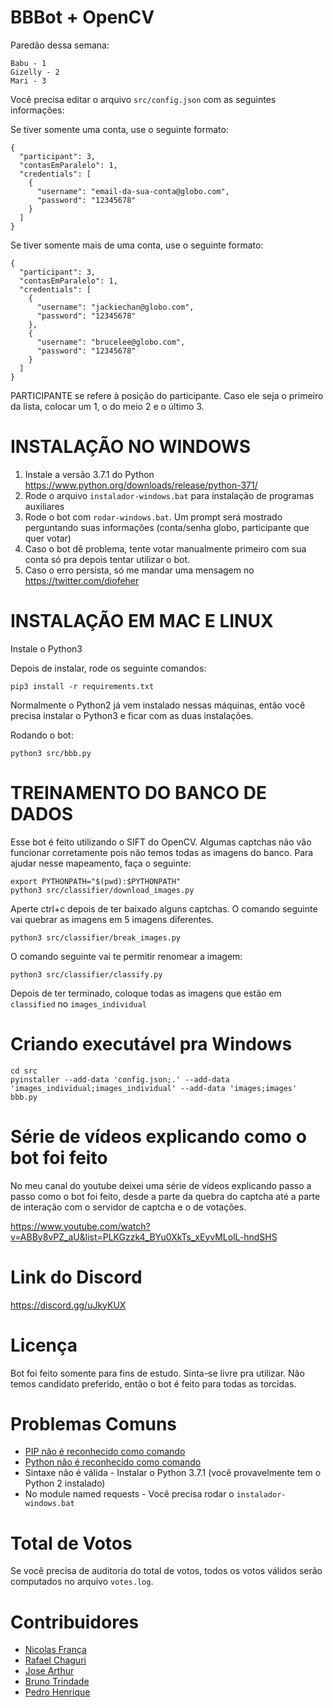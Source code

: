 BBBot + OpenCV
===============

Paredão dessa semana:
```
Babu - 1
Gizelly - 2
Mari - 3
```

Você precisa editar o arquivo `src/config.json` com as seguintes informações:

Se tiver somente uma conta, use o seguinte formato:

```
{
  "participant": 3,
  "contasEmParalelo": 1,
  "credentials": [
    {
      "username": "email-da-sua-conta@globo.com",
      "password": "12345678"
    }
  ]
}
```

Se tiver somente mais de uma conta, use o seguinte formato:

```
{
  "participant": 3,
  "contasEmParalelo": 1,
  "credentials": [
    {
      "username": "jackiechan@globo.com",
      "password": "12345678"
    },
    {
      "username": "brucelee@globo.com",
      "password": "12345678"
    }
  ]
}
```



PARTICIPANTE se refere à posição do participante. Caso ele seja o primeiro da lista, colocar um 1,
o do meio 2 e o último 3.


INSTALAÇÃO NO WINDOWS
=====================


1) Instale a versão 3.7.1 do Python https://www.python.org/downloads/release/python-371/
2) Rode o arquivo `instalador-windows.bat` para instalação de programas auxiliares
3) Rode o bot com `rodar-windows.bat`. Um prompt será mostrado perguntando suas informações (conta/senha globo, participante que quer votar)
4) Caso o bot dê problema, tente votar manualmente primeiro com sua conta só pra depois tentar utilizar o bot.
5) Caso o erro persista, só me mandar uma mensagem no https://twitter.com/diofeher


INSTALAÇÃO EM MAC E LINUX
=========================

Instale o Python3

Depois de instalar, rode os seguinte comandos:

```
pip3 install -r requirements.txt
```

Normalmente o Python2 já vem instalado nessas máquinas, então você precisa instalar o Python3 e ficar com as duas instalações.

Rodando o bot:

```
python3 src/bbb.py
```


TREINAMENTO DO BANCO DE DADOS
=============================

Esse bot é feito utilizando o SIFT do OpenCV. Algumas captchas não vão funcionar corretamente pois não temos todas as imagens do banco. Para ajudar nesse mapeamento, faça o seguinte:

```
export PYTHONPATH="$(pwd):$PYTHONPATH"
python3 src/classifier/download_images.py
```

Aperte ctrl+c depois de ter baixado alguns captchas. O comando seguinte vai quebrar as imagens em 5 imagens diferentes.

```
python3 src/classifier/break_images.py
```

O comando seguinte vai te permitir renomear a imagem:

```
python3 src/classifier/classify.py
```

Depois de ter terminado, coloque todas as imagens que estão em `classified` no `images_individual`

Criando executável pra Windows
===============================

```
cd src
pyinstaller --add-data 'config.json;.' --add-data 'images_individual;images_individual' --add-data 'images;images' bbb.py
```


Série de vídeos explicando como o bot foi feito
======================================================

No meu canal do youtube deixei uma série de vídeos explicando passo a passo como o bot foi feito, desde a parte da quebra do captcha até a parte de interação com o servidor de captcha e o de votações.

https://www.youtube.com/watch?v=ABBy8vPZ_aU&list=PLKGzzk4_BYu0XkTs_xEyvMLolL-hndSHS


Link do Discord
================

https://discord.gg/uJkyKUX


Licença
=========

Bot foi feito somente para fins de estudo. Sinta-se livre pra utilizar. Não temos candidato preferido, então o bot é feito para todas as torcidas.

Problemas Comuns
=================

  - [PIP não é reconhecido como comando](https://dicasdepython.com.br/resolvido-pip-nao-e-reconhecido-como-um-comando-interno/)
  - [Python não é reconhecido como comando](https://twitter.com/diofeher/status/1244586721355988992)
  - Sintaxe não é válida - Instalar o Python 3.7.1 (você provavelmente tem o Python 2 instalado)
  - No module named requests - Você precisa rodar o `instalador-windows.bat`

Total de Votos
==============

Se você precisa de auditoria do total de votos, todos os votos válidos serão computados no arquivo `votes.log`.


Contribuidores
================

  - [Nicolas França](https://twitter.com/NicolasFrancaX/)
  - [Rafael Chaguri](https://twitter.com/RafaelChaguri)
  - [Jose Arthur](https://github.com/josearthur)
  - [Bruno Trindade](https://github.com/s3ttings)
  - [Pedro Henrique](https://twitter.com/shawnmutual)
